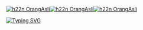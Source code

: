 [![h22n OrangAsli](https://img.shields.io/badge/This-blue)](https://heylink.me/temuancyber/)[![h22n OrangAsli](https://img.shields.io/badge/OrangAsli-black)](https://example.com/)[![h22n OrangAsli](https://img.shields.io/badge/Cybersecurity-grey)](https://example.com/)

[![Typing SVG](https://readme-typing-svg.demolab.com?font=Jersey+25+Charted&pause=10&color=43F76D&center=true&vCenter=true&random=true&width=435&lines=Welcome+To+h22n)](https://git.io/typing-svg)
